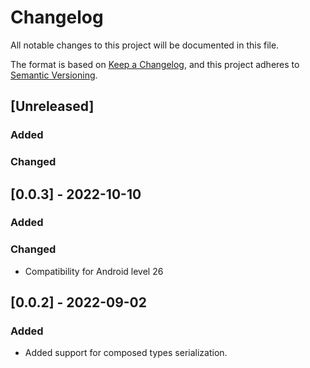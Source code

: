 # Changelog

All notable changes to this project will be documented in this file.

The format is based on [Keep a Changelog](https://keepachangelog.com/en/1.0.0/),
and this project adheres to [Semantic Versioning](https://semver.org/spec/v2.0.0.html).

## [Unreleased]

### Added

### Changed

## [0.0.3] - 2022-10-10

### Added

### Changed 

- Compatibility for Android level 26

## [0.0.2] - 2022-09-02

### Added

- Added support for composed types serialization.
